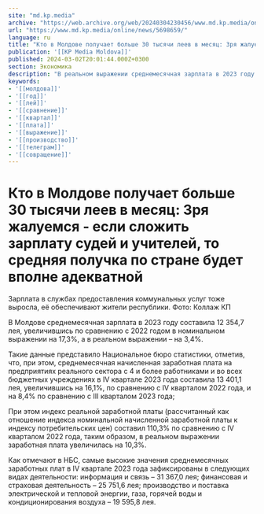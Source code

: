 ```yaml
---
site: "md.kp.media"
archive: "https://web.archive.org/web/20240304230456/www.md.kp.media/online/news/5698659/"
url: "https://www.md.kp.media/online/news/5698659/"
language: ru
title: "Кто в Молдове получает больше 30 тысячи леев в месяц: Зря жалуемся - если сложить зарплату судей и учителей, то средняя получка по стране будет вполне адекватной"
publication: '[[KP Media Moldova]]'
published: 2024-03-02T20:01:44.000Z+0300
section: Экономика
description: "В реальном выражении среднемесячная зарплата в 2023 году выросла лишь на 3,4 процента"
keywords:
- '[[молдова]]'
- '[[год]]'
- '[[лей]]'
- '[[сравнение]]'
- '[[квартал]]'
- '[[плата]]'
- '[[выражение]]'
- '[[производство]]'
- '[[телеграм]]'
- '[[совращение]]'
---
```


# Кто в Молдове получает больше 30 тысячи леев в месяц: Зря жалуемся - если сложить зарплату судей и учителей, то средняя получка по стране будет вполне адекватной

Зарплата в службах предоставления коммунальных услуг тоже выросла, её обеспечивают жители республики. Фото: Коллаж КП

В Молдове среднемесячная зарплата в 2023 году составила 12 354,7 лея, увеличившись по сравнению с 2022 годом в номинальном выражении на 17,3%, а в реальном выражении – на 3,4%.

Такие данные представило Национальное бюро статистики, отметив, что, при этом, среднемесячная начисленная заработная плата на предприятиях реального сектора с 4 и более работниками и во всех бюджетных учреждениях в IV квартале 2023 года составила 13 401,1 лея, увеличившись на 16,1%, по сравнению с IV кварталом 2022 года, и на 8,4% по сравнению с III кварталом 2023 года;

При этом индекс реальной заработной платы (рассчитанный как отношение индекса номинальной начисленной заработной платы к индексу потребительских цен) составил 110,3% по сравнению с IV кварталом 2022 года, таким образом, в реальном выражении заработная плата увеличилась на 10,3%.

Как отмечают в НБС, самые высокие значения среднемесячных заработных плат в IV квартале 2023 года зафиксированы в следующих видах деятельности: информация и связь – 31 367,0 лея; финансовая и страховая деятельность – 25 751,6 лея; производство и поставка электрической и тепловой энергии, газа, горячей воды и кондиционирования воздуха – 19 595,8 лея.